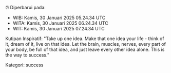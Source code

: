 ⏰ Diperbarui pada:
- WIB: Kamis, 30 Januari 2025 05.24.34 UTC
- WITA: Kamis, 30 Januari 2025 06.24.34 UTC
- WIT: Kamis, 30 Januari 2025 07.24.34 UTC

Kutipan Inspiratif:
"Take up one idea. Make that one idea your life - think of it, dream of it, live on that idea. Let the brain, muscles, nerves, every part of your body, be full of that idea, and just leave every other idea alone. This is the way to success."


Kategori: success


